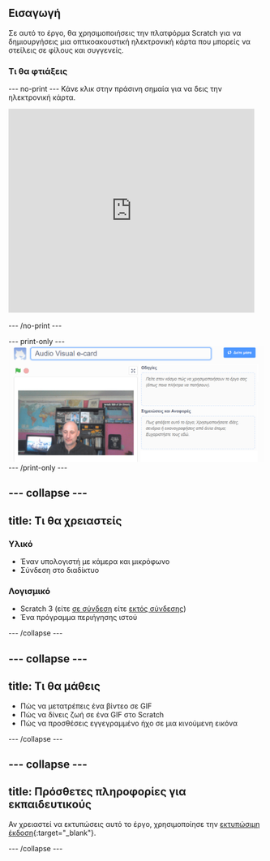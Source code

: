 ## Εισαγωγή

Σε αυτό το έργο, θα χρησιμοποιήσεις την πλατφόρμα Scratch για να δημιουργήσεις μια οπτικοακουστική ηλεκτρονική κάρτα που μπορείς να στείλεις σε φίλους και συγγενείς.

### Τι θα φτιάξεις

--- no-print --- Κάνε κλικ στην πράσινη σημαία για να δεις την ηλεκτρονική κάρτα. 
<iframe src="https://scratch.mit.edu/projects/385557938/embed" allowtransparency="true" width="485" height="402" frameborder="0" scrolling="no" allowfullscreen mark="crwd-mark"></iframe>

--- /no-print ---

--- print-only --- ![Complete project](images/showcase_static.png) --- /print-only ---

--- collapse ---
---
title: Τι θα χρειαστείς
---
### Υλικό

- Έναν υπολογιστή με κάμερα και μικρόφωνο
- Σύνδεση στο διαδίκτυο

### Λογισμικό

- Scratch 3 (είτε [σε σύνδεση](http://rpf.io/scratchon) είτε [εκτός σύνδεσης](http://rpf.io/scratchoff))
- Ένα πρόγραμμα περιήγησης ιστού

--- /collapse ---

--- collapse ---
---
title: Τι θα μάθεις
---

- Πώς να μετατρέπεις ένα βίντεο σε GIF
- Πώς να δίνεις ζωή σε ένα GIF στο Scratch
- Πώς να προσθέσεις εγγεγραμμένο ήχο σε μια κινούμενη εικόνα

--- /collapse ---

--- collapse ---
---
title: Πρόσθετες πληροφορίες για εκπαιδευτικούς
---

Αν χρειαστεί να εκτυπώσεις αυτό το έργο, χρησιμοποίησε την [εκτυπώσιμη έκδοση](https://projects.raspberrypi.org/el-GR/projects/av-e-card/print){:target="_blank"}.

--- /collapse ---
